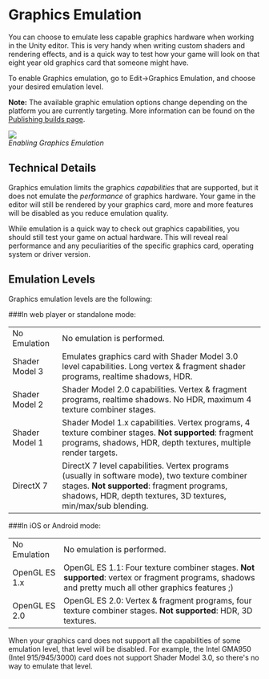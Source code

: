 Graphics Emulation
==================


You can choose to emulate less capable graphics hardware when working in the Unity editor. This is very handy when writing custom shaders and rendering effects, and is a quick way to test how your game will look on that eight year old graphics card that someone might have.

To enable Graphics emulation, go to <span class=menu>Edit->Graphics Emulation</span>, and choose your desired emulation level.

__Note:__ The available graphic emulation options change depending on the platform you are currently targeting. More information can be found on the [Publishing builds page](publishingbuilds.html).

![](http://docwiki.hq.unity3d.com/uploads/Main/GraphicsEmulationMenu.jpg)  
_Enabling Graphics Emulation_


Technical Details
-----------------


Graphics emulation limits the graphics _capabilities_ that are supported, but it does not emulate the _performance_ of graphics hardware. Your game in the editor will still be rendered by your graphics card, more and more features will be disabled as you reduce emulation quality.

While emulation is a quick way to check out graphics capabilities, you should still test your game on actual hardware. This will reveal real performance and any peculiarities of the specific graphics card, operating system or driver version.

Emulation Levels
----------------


Graphics emulation levels are the following:

###In web player or standalone mode:


|  |  |
|--|--|
|<span class=component>No Emulation</span> |No emulation is performed.|
|<span class=component>Shader Model 3</span> |Emulates graphics card with Shader Model 3.0 level capabilities. Long vertex & fragment shader programs, realtime shadows, HDR.|
|<span class=component>Shader Model 2</span> |Shader Model 2.0 capabilities. Vertex & fragment programs, realtime shadows. No HDR, maximum 4 texture combiner stages. |
|<span class=component>Shader Model 1</span> |Shader Model 1.x capabilities. Vertex programs, 4 texture combiner stages. __Not supported__: fragment programs, shadows, HDR, depth textures, multiple render targets. |
|<span class=component>DirectX 7</span> |DirectX 7 level capabilities. Vertex programs (usually in software mode), two texture combiner stages. __Not supported__: fragment programs, shadows, HDR, depth textures, 3D textures, min/max/sub blending. |


###In iOS or Android mode:


|  |  |
|--|--|
|<span class=component>No Emulation</span> |No emulation is performed.|
|<span class=component>OpenGL ES 1.x</span> |OpenGL ES 1.1: Four texture combiner stages. __Not supported__: vertex or fragment programs, shadows and pretty much all other graphics features ;) |
|<span class=component>OpenGL ES 2.0</span> |OpenGL ES 2.0: Vertex & fragment programs, four texture combiner stages. __Not supported__: HDR, 3D textures. |

When your graphics card does not support all the capabilities of some emulation level, that level will be disabled. For example, the Intel GMA950 (Intel 915/945/3000) card does not support Shader Model 3.0, so there's no way to emulate that level.

